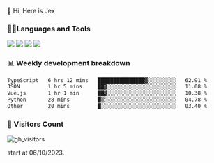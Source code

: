  👋 Hi, Here is Jex

 

### 🧑‍💻Languages and Tools

<code><a href="https://react.dev"><img src="https://api.iconify.design/logos:react.svg" /></a></code>
<code><a href="https://github.com/vuejs/core"><img src="https://api.iconify.design/logos:vue.svg" /></a></code> 
<code><a href="https://github.com/microsoft/TypeScript"><img src="https://api.iconify.design/logos:typescript-icon.svg" /></a></code>
<code><a href="https://threejs.org/"><img src="https://api.iconify.design/logos:threejs.svg" /></a></code>

### 📊 Weekly development breakdown

<!--START_SECTION:waka-->

```txt
TypeScript   6 hrs 12 mins   ███████████████▓░░░░░░░░░   62.91 %
JSON         1 hr 5 mins     ██▓░░░░░░░░░░░░░░░░░░░░░░   11.08 %
Vue.js       1 hr 1 min      ██▓░░░░░░░░░░░░░░░░░░░░░░   10.38 %
Python       28 mins         █▒░░░░░░░░░░░░░░░░░░░░░░░   04.78 %
Other        20 mins         █░░░░░░░░░░░░░░░░░░░░░░░░   03.40 %
```

<!--END_SECTION:waka-->


### 👀 Visitors Count

![gh_visitors](https://profile-counter.glitch.me/jexlau/count.svg)

start at 06/10/2023.
